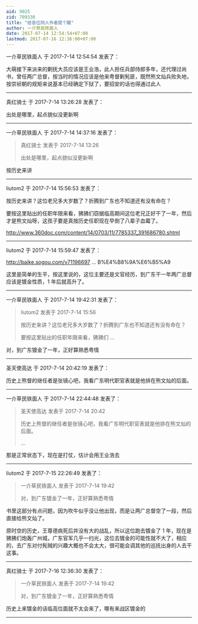 ```yaml
---
aid: 9025
zid: 709330
title: "给各位同人作者提个醒"
author: 一介草民铁面人
date: 2017-07-14 12:54:54+07:00
lastmod: 2017-07-16 12:36:00+07:00
---
```


一介草民铁面人 于 2017-7-14 12:54:54 发表了：

大萌接下来派来的剿抚大员应该是王业浩，此人担任兵部侍郎多年，还代理过尚书，曾任两广总督，按当时的情况应该是他来粤督剿髡匪，既然熊文灿兵败失地，按崇祯朝的规矩来说基本已经确定下狱了，要招安的话也得通过此人

---

真红骑士 于 2017-7-14 13:26:28 发表了：

出处是哪里，起点貌似没更新啊

---

一介草民铁面人 于 2017-7-14 14:37:16 发表了：

> 真红骑士 发表于 2017-7-14 13:26
>
> 出处是哪里，起点貌似没更新啊

按历史来讲

---

liutom2 于 2017-7-14 15:56:53 发表了：

按历史来讲？这位老兄多大岁数了？折腾到广东也不知道还有没有命在？

要按这里贴出的任职年限来看，狒狒们窃据临高期间这位老兄正好干了一年，然后才是熊文灿呀，这孩子要是真按历史任职现在早倒了八辈子血霉了。

http://www.360doc.com/content/14/0703/11/7785337_391686780.shtml

---

liutom2 于 2017-7-14 15:59:47 发表了：

http://baike.sogou.com/v71196697 ... B%E4%B8%9A%E6%B5%A9

这里是简单的生平，按这里说的，这位主要还是文官经历，到广东干一年两广总督应该是镀金性质，1 年后就高升了。

---

一介草民铁面人 于 2017-7-14 19:42:31 发表了：

> liutom2 发表于 2017-7-14 15:56
>
> 按历史来讲？这位老兄多大岁数了？折腾到广东也不知道还有没有命在？
>
> 要按这里贴出的任职年限来看，狒狒们 ...

对，到广东镀金了一年，正好算熟悉粤情

---

圣天使高达 于 2017-7-14 20:42:19 发表了：

历史上熊督的继任者是张镜心吧，我看广东明代职官表就是他排在熊文灿的后面。

---

一介草民铁面人 于 2017-7-14 22:44:48 发表了：

> 圣天使高达 发表于 2017-7-14 20:42
>
> 历史上熊督的继任者是张镜心吧，我看广东明代职官表就是他排在熊文灿的后面。
>
> ...

那是正常状态下，现在是打仗，估计会用王业浩去

---

liutom2 于 2017-7-15 22:26:49 发表了：

> 一介草民铁面人 发表于 2017-7-14 19:42
>
> 对，到广东镀金了一年，正好算熟悉粤情

书里这部分有点问题，因为吹牛似乎没让他出现，而是让两广总督空了一段，然后直接给熊文灿了。

原时空的历史，王尊德病死后并没有大的战乱，所以这位跑去镀金了 1 年，现在是狒狒们炮轰广州城，广东官军几乎一扫光，这位去镀金的可能性就不大了，相应的，去广东对付髡贼的兴趣大概也不会太大，很可能会调其他的巡抚出身的人去干这事。

---

真红骑士 于 2017-7-16 12:36:30 发表了：

> 一介草民铁面人 发表于 2017-7-14 19:42
>
> 对，到广东镀金了一年，正好算熟悉粤情

历史上来镀金的话临高位面就不太会来了，哪有来战区镀金的

---
